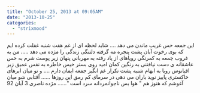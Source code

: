 ```yaml
---
title: "October 25, 2013 at 09:05AM"
date: "2013-10-25"
categories: 
  - "strixmood"
---
```


ﺍﯾﻦ ﺟﻤﻌﻪ ﺣﺲ ﻏﺮﯾﺐ ﻣﺎﻧﺪﻥ ﻣﯽ ﺩﻫﺪ .... ﺷﺎﯾﺪ ﻟﺤﻈﻪ ﺍﯼ ﺍﺯ ﻏﻢ ﻫﻔﺖ ﺷﻨﺒﻪ ﻏﻔﻠﺖ ﮐﺮﺩﻩ ﺍﯾﻢ ﮐﻪ ﺑﻮﯼ ﺭﺧﻮﺕ ﺁﺑﺎﻥ ﭘﺸﺖ ﭘﻨﺠﺮﻩ ﻣﻪ ﮔﺮﻓﺘﻪ ﺩﻟﺘﻨﮕﯽ ﺯﻧﺪﮔﯽ ﺭﺍ ﻣﮋﺩﻩ ﻣﯽ ﺩﻫﺪ ..... ﻣﻦ ﺑﻪ ﻏﺮﻭﺏ ﺟﻤﻌﻪ ﺑﻪ ﮐﻤﺮﻧﮕﯽ ﺭﻭﯾﺎﻫﺎﯼ ﺍﺯ ﯾﺎﺩ ﺭﻓﺘﻪ ﺑﻪ ﻣﻬﺮﺑﺎﻧﯽ ﭘﻨﻬﺎﻥ ﺯﯾﺮ ﭘﻮﺳﺖ ﺷﺮﻡ ﺑﻪ ﺣﺲ ﻋﺎﺷﻘﺎﻧﻪ ﯼ ﺩﺳﺖ ﻧﯿﺎﻓﺘﻨﯽ ﺑﻪ ﺭﻧﮕﯿﻦ ﮐﻤﺎﻥ ﺍﻣﯿﺪ ﺭﻭﯼ ﺑﺴﺘﺮ ﺧﯿﺲ ﺧﺎﻃﺮﻩ ﺑﻪ ﻧﻔﺲ ﻋﻤﯿﻖ ﺯﯾﺮ ﺍﻗﯿﺎﻧﻮﺱ ﺭﻭﯾﺎ ﺑﻪ ﺍﺑﻬﺎﻡ ﺷﻨﺒﻪ ﭘﺸﺖ ﺗﮑﺮﺍﺭ ﻏﻢ ﺍﻧﮕﯿﺰ ﺟﻤﻌﻪ ﺍﯾﻤﺎﻥ ﺩﺍﺭﻡ .... ﻭ ﺗﻮ ﻣﯿﺎﻥ ﺍﺑﺮﻫﺎﯼ ﺧﺎﮐﺴﺘﺮﯼ ﭘﺎﯾﯿﺰ ﻧﻮﯾﺪ ﺑﺎﺭﺍﻥ ﻣﯽ ﺩﻫﯽ ﺩﺭ ﺳﺮﻣﺎﯼ ﮐﻢ ﺭﻣﻖ ﺍﯾﻦ ﺭﻭﺯﻫﺎ ...... ﺁﻓﺘﺎﺑﯽ ﺷﻮ ﻣﯿﺎﻥ ﺁﻏﻮﺷﻢ ﮐﻪ ﻫﻨﻮﺯ ﻫﻢ " ﻫﻮﺍ ﺑﺲ ﻧﺎﺟﻮﺍﻧﻤﺮﺩﺍﻧﻪ ﺳﺮﺩ ﺍﺳﺖ "...... ﻣﮋﺩﻩ ﻧﺎﺻﺮﯼ 3 ﺁﺑﺎﻥ 92
